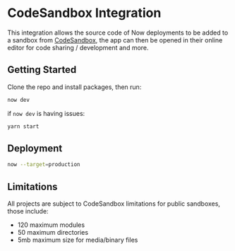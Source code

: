 # CodeSandbox Integration

This integration allows the source code of Now deployments to be added to a sandbox from [CodeSandbox](https://codesandbox.io), the app can then be opened in their online editor for code sharing / development and more.

## Getting Started

Clone the repo and install packages, then run:

```bash
now dev
```

if `now dev` is having issues:

```bash
yarn start
```

## Deployment

```bash
now --target=production
```

## Limitations

All projects are subject to CodeSandbox limitations for public sandboxes, those include:

- 120 maximum modules
- 50 maximum directories
- 5mb maximum size for media/binary files
